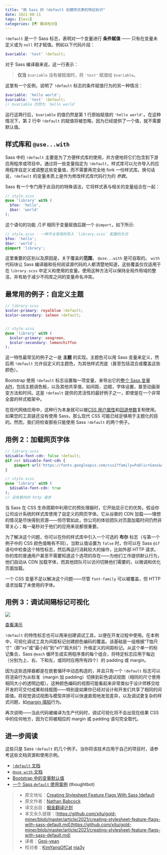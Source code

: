 ```yaml
---
title: "用 Sass 的 !default 创建样式表的特征标识"
date: 2021-08-11
tags: [Sass]
categories: [🌏 翻译校对]
---
```

`!default` 是一个 Sass 标志，表明对一个变量进行 **条件赋值** —— 只有在变量未定义或为 `null` 时才赋值。例如以下代码片段：

```scss
$variable: 'test' !default;
```

对于 Sass 编译器来说，这一行表示：

> **仅当** `$variable` 没有被赋值时，将 `'test'` 赋值给 `$variable`。

这里有一个反例，说明了 `!default` 标志的条件赋值行为的另一种情况：

```scss
$variable: 'hello world';
$variable: 'test' !default;
// $variable 仍然为 `hello world`
```

运行这两行后，`$variable` 的值仍然是第 1 行原始赋值的 `'hello world'`。在这种情况下，第 2 行中 `!default` 的赋值将被忽略，因为已经提供了一个值，就不需要默认值。

## 样式库和 `@use...with`

Sass 中的 `!default` 主要是为了方便样式库的使用，并方便地将它们包含到下游应用程序或项目中。通过将一些变量指定为 `!default`，样式库可以允许导入的应用程序自定义或调整这些变量值，而不需要再完全地 fork 一份样式库。换句话说，`!default` 的变量本质上是作为修改样式库代码行为的 *参数*。


Sass 有一个专门用于此目的的特殊语法，它将样式表与相关的变量组合在一起：

```scss
// style.scss
@use 'library' with (
  $foo: 'hello',
  $bar: 'world'
);
```

这个语句的功能 *几乎* 相同于变量赋值后跟一个 `@import`，如下所示:

```scss
// style.scss - 一种不太常用的导入 `library.scss` 配置的方式
$foo: 'hello';
$bar: 'world';
@import 'library';
```

这里重要的区别以及原因是，关于覆盖的**范围**， `@use...with` 是可自取的。 `with` 代码块让 Sass 编译器和任何阅读源代码的人都清楚地知道，这些覆盖仅仅适用于在 `library.scss` 中定义和使用的变量。使用这种方法可以保持全局作用域的整洁，并有助于减少不同库之间的变量命名冲突。

## 最常用的例子：自定义主题

```scss
// library.scss
$color-primary: royalblue !default;
$color-secondary: salmon !default;


// style.scss
@use 'library' with (
  $color-primary: seagreen,
  $color-secondary: lemonchiffon
);
```

这一特性最常见的例子之一是 **主题** 的实现。主题色可以用 Sass 变量来定义，然后用 `!default` 允许自定义的主题色，为其他样式兜底（甚至包括混合或覆盖这些颜色）。

Bootstrap 使用 `!default` 标志设置每一项变量，来导出它的[整个 Sass 变量 API](https://github.com/twbs/bootstrap/blob/main/scss/_variables.scss)，包括主题调色板，以及其他共享值，如间距，边框，字体设置，甚至动画渐变方法和时间。这是 `!default` 提供的灵活性的最好例子之一，即使是在一个非常全面的样式框架中。

在现代网络应用中，这种行为本身就可以被[CSS 用户属性](https://css-tricks.com/a-complete-guide-to-custom-properties/)和[回退参数](https://css-tricks.com/a-complete-guide-to-custom-properties/#h-custom-property-fallbacks)复制使用。如果您的工具链还没有使用 Sass，那么现代 CSS 可能已经足够用于主题化的目的。然而，我们将检查那些只能使用 Sass `!default` 的两个例子。

## 用例 2：加载网页字体

```scss
// library.scss
$disable-font-cdn: false !default;
@if not $disable-font-cdn {
    @import url('https://fonts.googleapis.com/css2?family=Public+Sans&display=swap');
}

// style.scss
@use 'library' with (
  $disable-font-cdn: true
);
// 没有额外的 http 请求
```

当 Sass 在 CSS 生命周期中利用它的预处理器时，它开始显示它的优势。假设你公司设计系统的样式库使用了自定义的网页字体。它从谷歌的 CDN 加载——理想的情况是尽快得到资源——但尽管如此，你公司的体验团队对页面加载时间仍然非常关心；每一毫秒对于他们的应用来说都很重要。

为了解决这个问题，你可以在你的样式库中引入一个可选的 **布尔** 标志（与第一个例子中的 CSS 颜色值略有不同）。当默认值设置为 `false` 时，你可以在 Sass `@if` 语句中检查这个特性标志，然后再运行消耗较大的操作，比如外部 HTTP 请求。你的库的普通用户甚至不需要知道这个选项的存在——为他们工作提供默认行为，他们自动从 CDN 加载字体，而其他团队可以访问切换他们需要的，以微调和优化页面加载。

一个 CSS 变量不足以解决这个问题——尽管 `font-family` 可以被覆盖，但 HTTP 请求加载了未使用的字体。

## 用例 3：调试间隔标记可视化

![](https://i1.wp.com/css-tricks.com/wp-content/uploads/2021/05/sass-default-visually-debugging.png?resize=1808%2C468&ssl=1)

[查看演示](https://codepen.io/nathanbabcock/project/editor/AYYygg)

`!default` 的特性标志也可以用来创建调试工具，以便在开发过程中使用。在本例中，可视化调试工具为间距标记创建颜色编码的覆盖。该基础是一组根据“T恤尺寸”（即“xs”或“最小码”到“xl”/“超大码”）升格定义的间距标记。从这个单一的标记集合，Sass `@each` 循环生成实用程序类的每个组合，将特定标志应用于每边（分别为上、右、下和左，或同时应用所有四个）的 padding 或 margin。

因为这些选择器都是在嵌套循环中动态构造的，并且只有一个 `!default` 标志可以将渲染行为从标准（margin 加 padding）切换到彩色调试视图（相同的尺寸使用相同大小的透明边框）。这种颜色编码的视图可能看起来非常类似于设计师移交给开发的可交付成果和线框图——特别是如果你已经对设计和开发们共享了相同的间距值。将视觉调试视图与模型并排可以快速直观地发现差异，以及调试更复杂的样式问题，如[margin 塌陷](https://css-tricks.com/what-you-should-know-about-collapsing-margins/)行为。

再次说明——当此代码被编译为生产代码时，调试可视化将不会出现在结果 CSS 中的任何地方，因为它将被相应的 margin 或 padding 语句完全取代。

## 进一步阅读

这些只是 Sass `!default` 的几个例子。当你将该技术应用于自己的项目时，请参考这些文档资源和使用示例。

* [`!default` 文档](https://sass-lang.com/documentation/variables#default-values)
* [`@use with` 文档](https://sass-lang.com/documentation/at-rules/use#configuration)
* [Bootstrap 中的变量默认值](https://getbootstrap.com/docs/4.0/getting-started/theming/#variable-defaults)
* [一个 Sass `default` 使用案例](https://thoughtbot.com/blog/sass-default) (thoughtbot)

> * 原文地址：[Creating Stylesheet Feature Flags With Sass !default](https://css-tricks.com/creating-stylesheet-feature-flags-with-sass-default/)
> * 原文作者：[Nathan Babcock](https://css-tricks.com/author/nathanbabcock/)
> * 译文出自：[掘金翻译计划](https://github.com/xitu/gold-miner)
> * 本文永久链接：[https://github.com/xitu/gold-miner/blob/master/article/2021/creating-stylesheet-feature-flags-with-sass-default.md](https://github.com/xitu/gold-miner/blob/master/article/2021/creating-stylesheet-feature-flags-with-sass-default.md)
> * 译者：[Gesj-yean](https://github.com/Gesj-yean)
> * 校对者：[KimYangOfCat](https://github.com/KimYangOfCat) [nia3y](https://github.com/nia3y)